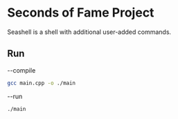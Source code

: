 # Seconds of Fame Project

Seashell is a shell with additional user-added commands.

## Run

--compile

```bash
gcc main.cpp -o ./main
```

--run

```bash
./main
```
